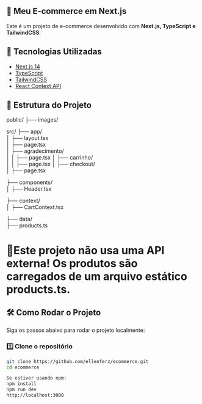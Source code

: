 ## 🛒 Meu E-commerce em Next.js

Este é um projeto de e-commerce desenvolvido com **Next.js, TypeScript e TailwindCSS**.

## 🚀 Tecnologias Utilizadas
- [Next.js 14](https://nextjs.org/)
- [TypeScript](https://www.typescriptlang.org/)
- [TailwindCSS](https://tailwindcss.com/)
- [React Context API](https://react.dev/reference/react/useContext)

## 📂 Estrutura do Projeto
public/ 
  ├── images/ 

src/
  ├── app/                  
  │   ├── layout.tsx       
  │   ├── page.tsx          
  │   ├── agradecimento/    
  │   │   ├── page.tsx
  │   ├── carrinho/         
  │   │   ├── page.tsx
  │   ├── checkout/         
  │       ├── page.tsx

  ├── components/          
  │   ├── Header.tsx        

  ├── context/              
  │   ├── CartContext.tsx   

  ├── data/                 
      ├── products.ts      
      
# 🚨Este projeto não usa uma API externa! Os produtos são carregados de um arquivo estático products.ts.

## 🛠️ Como Rodar o Projeto
Siga os passos abaixo para rodar o projeto localmente:

### 1️⃣ Clone o repositório  
```sh
git clone https://github.com/ellenferz/ecommerce.git
cd ecommerce

Se estiver usando npm: 
npm install
npm run dev
http://localhost:3000




